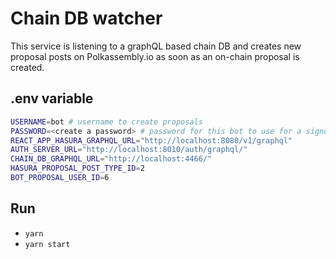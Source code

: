# Chain DB watcher

This service is listening to a graphQL based chain DB and creates new proposal posts on Polkassembly.io as soon as an on-chain proposal is created.

## .env variable
```bash
USERNAME=bot # username to create proposals
PASSWORD=<create a password> # password for this bot to use for a signup.
REACT_APP_HASURA_GRAPHQL_URL="http://localhost:8080/v1/graphql"
AUTH_SERVER_URL="http://localhost:8010/auth/graphql/"
CHAIN_DB_GRAPHQL_URL="http://localhost:4466/"
HASURA_PROPOSAL_POST_TYPE_ID=2
BOT_PROPOSAL_USER_ID=6
```
## Run
- `yarn`
- `yarn start`